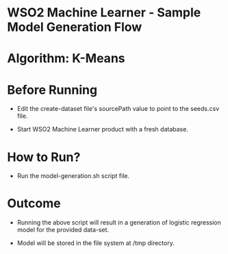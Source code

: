 WSO2 Machine Learner - Sample Model Generation Flow
===================================================

Algorithm: K-Means
==============================

Before Running
==============

* Edit the create-dataset file's sourcePath value to point to the seeds.csv file.

* Start WSO2 Machine Learner product with a fresh database.

How to Run?
===========

* Run the model-generation.sh script file.

Outcome
=======

* Running the above script will result in a generation of logistic regression model for the provided data-set.

* Model will be stored in the file system at /tmp directory.
